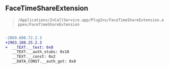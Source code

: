 ## FaceTimeShareExtension

> `/Applications/InCallService.app/PlugIns/FaceTimeShareExtension.appex/FaceTimeShareExtension`

```diff

-2869.600.72.2.3
+2903.100.25.2.3
+  __TEXT.__text: 0x0
   __TEXT.__auth_stubs: 0x10
   __TEXT.__const: 0x2
   __DATA_CONST.__auth_got: 0x8

```
